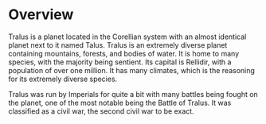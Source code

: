 # Overview

Tralus is a planet located in the Corellian system with an almost identical planet next to it named Talus.
Tralus is an extremely diverse planet containing mountains, forests, and bodies of water.
It is home to many species, with the majority being sentient.
Its capital is Rellidir, with a population of over one million.
It has many climates, which is the reasoning for its extremely diverse species.

Tralus was run by Imperials for quite a bit with many battles being fought on the planet, one of the most notable being the Battle of Tralus.
It was classified as a civil war, the second civil war to be exact.

